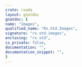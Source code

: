 ```yaml
---
crate: rxada
layout: gnatdoc
gnatdoc: {
name: "Images",
qualified_name: "Rx.Std.Images",
signature: "rx.std.images",
enclosing: "rx.std",
is_private: false,
documentation: "",
documentation_snippet: "",
}
---
```

